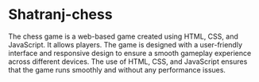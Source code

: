 # Shatranj-chess
The chess game is a web-based game created using HTML, CSS, and JavaScript. It allows players. The game is designed with a user-friendly interface and responsive design to ensure a smooth gameplay experience across different devices. The use of HTML, CSS, and JavaScript ensures that the game runs smoothly and without any performance issues.
